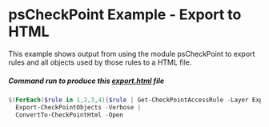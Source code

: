 # psCheckPoint Example - Export to HTML
This example shows output from using the module psCheckPoint to export rules and all objects used by those rules to a HTML file.

##### Command run to produce this [export.html](http://htmlpreview.github.io/?https://github.com/tkoopman/psCheckPoint/blob/master/Examples/ExportToHtml/Export.html) file

```powershell
$(ForEach($rule in 1,2,3,4){$rule | Get-CheckPointAccessRule -Layer ExportNetwork}) |
  Export-CheckPointObjects -Verbose |
  ConvertTo-CheckPointHtml -Open
```
